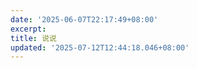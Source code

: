 ```yaml
---
date: '2025-06-07T22:17:49+08:00'
excerpt:         
title: 说说
updated: '2025-07-12T12:44:18.046+08:00'
---
```

<div id="qexot" class="tag-plugin timeline"></div>

<script src="https://gcore.jsdelivr.net/gh/MSCMDD/Qexo-Talks@main/Stellar/qexo_talk.js"></script>

<link rel="stylesheet" href="https://bgithub.xyz/awaidea/qexo-beauty-css/raw/main/shuoshuo.css">
<script>showQexoTalks("qexot", "https://panel.catp.cc", 5)</script>

